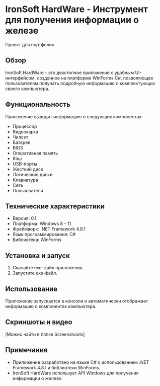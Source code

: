 # IronSoft HardWare - Инструмент для получения информации о железе
Проект для портфолио

## Обзор

IronSoft HardWare - это декстопное приложение с удобным UI-интерфейсом, созданное на платформе WinForms C#, позволяющее пользователям получать подробную информацию о комплектующих своего компьютера. 

## Функциональность

Приложение выводит информацию о следующих компонентах:

* Процессор
* Видеокарта
* Чипсет
* Батарея
* BIOS
* Оперативная память
* Кэш
* USB-порты
* Жесткий диск
* Логические диски
* Клавиатура
* Сеть
* Пользователи

## Технические характеристики

* Версия: 0.1
* Платформа: Windows 8 - 11
* Фреймворк: .NET Framework 4.8.1
* Язык программирования: C#
* Библиотека: WinForms 

## Установка и запуск

1. Скачайте  exe-файл приложения.
2. Запустите  exe-файл.

## Использование

Приложение запускается в консоли и автоматически отображает информацию о компонентах компьютера.

## Скриншоты и видео

[Можно найти в папке Screenshoots]

## Примечания

* Приложение разработано на языке C# с использованием .NET Framework 4.8.1 и библиотеки WinForms. 
* IronSoft HardWare использует API Windows для получения информации о железе.

